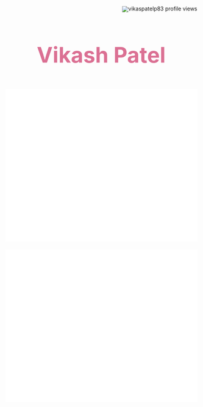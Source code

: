 <div align="center">
      <!-- PROFILE VIEWS -->
	<p align="right" style="line-height:1em"> 
	<img  style="width:100px" src="https://komarev.com/ghpvc/?username=vikaspatelp83&label=Profile%20views&color=d87093&style=flat" alt="vikaspatelp83 profile views" /> </p>
	<!-- NAME -->
	<h1 id="name" align="center" style="font-weight:bolder;color: palevioletred; font-size:4em">Vikash Patel</h1>
    <br>
    <a href="https://raw.githubusercontent.com/vikaspatelp83/vikaspatelp83/main/README.md">
    	<img src="./components/blog_link.svg" width="800" height="400" alt="Blog Links">
    </a>
    <br>

</div>

<div align="center">
	<br>
	<a href="https://raw.githubusercontent.com/vikaspatelp83/vikaspatelp83/main/README.md">
		<img src="./demo.svg" width="800" height="400" alt="Click to see the source">
	</a>
	<br>
</div>
